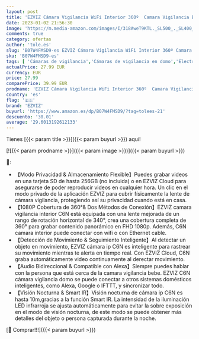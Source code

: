 ```yaml
---
layout: post
title: 'EZVIZ Cámara Vigilancia WiFi Interior 360º  Camara Vigilancia Bebe 1080P  Visión Nocturna  Audio Bidireccional  Detección de Movimiento  Control Remoto  Compatible con Alexa  Andriod/iOS  Modelo C6N'
date: 2023-01-02 21:56:30
image: 'https://m.media-amazon.com/images/I/318AweT9KTL._SL500_._SL400_.jpg'
comments: true
category: ofertas
author: 'tole.es'
slug: 'B07W4FMSD9-es EZVIZ Cámara Vigilancia WiFi Interior 360º Camara...'
sku: 'B07W4FMSD9-es'
tags: [ 'Cámaras de vigilancia','Cámaras de vigilancia en domo','Electrónica','Fotografía y videocámaras','alexa','ezviz','🇪🇸', ]
actualPrice: 27.99 EUR
currency: EUR
price: 27.99
comparePrice: 39.99 EUR
prodname: 'EZVIZ Cámara Vigilancia WiFi Interior 360º  Camara Vigilancia Bebe 1080P  Visión Nocturna  Audio Bidireccional  Detección de Movimiento  Control Remoto  Compatible con Alexa  Andriod/iOS  Modelo C6N'
country: 'es'
flag: '🇪🇸'
brand: 'EZVIZ'
buyurl: 'https://www.amazon.es/dp/B07W4FMSD9/?tag=tolees-21'
descuento: '30.01'
average: '29.6013192612133'
---
```


Tienes [{{< param title >}}]({{< param buyurl >}}) aqui!

[![{{< param prodname >}}]({{< param image >}})]({{< param buyurl >}})

🔎:

- 【Modo Privacidad & Almacenamiento Flexible】Puedes grabar videos en una tarjeta SD de hasta 256GB (no incluida) o en EZVIZ Cloud para asegurarse de poder reproducir videos en cualquier hora. Un clic en el modo privado de la aplicación EZVIZ para cubrir físicamente la lente de cámara vigilancia, protegiendo así su privacidad cuando está en casa.
- 【1080P Cobertura de 360​​°& Dos Métodos de Conexión】EZVIZ camara vigilancia interior C6N está equipada con una lente mejorada de un rango de rotación horizontal de 340°, crea una cobertura completa de 360​​° para grabar contenido panorámico en FHD 1080p. Además, C6N camara interior puede conectar con wifi o con Ethernet cable.
- 【Detección de Movimiento & Seguimiento Inteligente】Al detectar un objeto en movimiento, EZVIZ cámara ip C6N es inteligente para rastrear su movimiento mientras te alerta en tiempo real. Con EZVIZ Cloud, C6N graba automáticamente video continuamente al derectar movimiento.
- 【Audio Bidireccional & Compatible con Alexa】Siempre puedes hablar con la persona que está cerca de la camara vigilancia bebe. EZVIZ C6N cámara vigilancia domo se puede conectar a otros sistemas domésticos inteligentes, como Alexa, Google o IFTTT, y sincronizar todo.
- 【Visión Nocturna & Smart IR】Visión nocturna de cámara ip C6N es hasta 10m,gracias a la función Smart IR. La intensidad de la iluminación LED infrarroja se ajusta automáticamente para evitar la sobre exposición en el modo de visión nocturna, de este modo se puede obtener más detalles del objeto o persona capturada durante la noche.

[🛒 Comprar!!!]({{< param buyurl >}})
